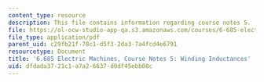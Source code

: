 ```yaml
---
content_type: resource
description: This file contains information regarding course notes 5.
file: https://ol-ocw-studio-app-qa.s3.amazonaws.com/courses/6-685-electric-machines-fall-2013/dfdada3721c1a7a26637d0df45ebb08c_MIT6_685F13_chapter5.pdf
file_type: application/pdf
parent_uid: c29fb21f-78c1-d5f3-2da3-7a4fcd4e6791
resourcetype: Document
title: '6.685 Electric Machines, Course Notes 5: Winding Inductances'
uid: dfdada37-21c1-a7a2-6637-d0df45ebb08c
---
```

